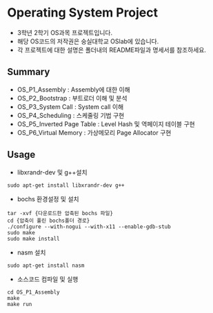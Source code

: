 # Operating System Project

  - 3학년 2학기 OS과목 프로젝트입니다.
  - 해당 OS코드의 저작권은 숭실대학교 OSlab에 있습니다.
  - 각 프로젝트에 대한 설명은 폴더내의 README파일과 명세서를 참조하세요.
  
## Summary

  - OS_P1_Assembly : Assembly에 대한 이해
  - OS_P2_Bootstrap : 부트로더 이해 및 분석
  - OS_P3_System Call : System call 이해
  - OS_P4_Scheduling : 스케줄링 기법 구현
  - OS_P5_Inverted Page Table : Level Hash 및 역페이지 테이블 구현
  - OS_P6_Virtual Memory : 가상메모리 Page Allocator 구현

## Usage

  - libxrandr-dev 및 g++설치
```
sudo apt-get install libxrandr-dev g++
```
  - bochs 환경설정 및 설치
```
tar -xvf {다운로드한 압축된 bochs 파일}
cd {압축이 풀린 bochs폴더 경로}
./configure --with-nogui --with-x11 --enable-gdb-stub
sudo make
sudo make install
```
  
  - nasm 설치
```
sudo apt-get install nasm
```

  - 소스코드 컴파일 및 실행
```
cd OS_P1_Assembly
make
make run
```
